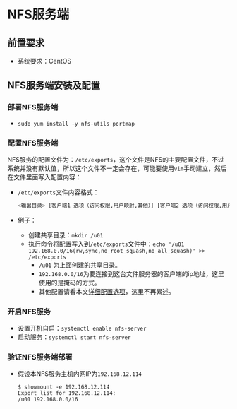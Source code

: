 # NFS服务端

## 前置要求

- 系统要求：CentOS

## NFS服务端安装及配置

### 部署NFS服务端

- `sudo yum install -y nfs-utils portmap`

### 配置NFS服务端

NFS服务的配置文件为：`/etc/exports`，这个文件是NFS的主要配置文件，不过系统并没有默认值，所以这个文件不一定会存在，可能要使用`vim`手动建立，然后在文件里面写入配置内容：

- `/etc/exports`文件内容格式：

    ```bash
    <输出目录> [客户端1 选项（访问权限,用户映射,其他）] [客户端2 选项（访问权限,用户映射,其他）]
    ```

- 例子：
    - 创建共享目录：`mkdir /u01`
    - 执行命令将配置写入到`/etc/exports`文件中：`echo '/u01 192.168.0.0/16(rw,sync,no_root_squash,no_all_squash)' >> /etc/exports`
        - `/u01` 为上面创建的共享目录。
        - `192.168.0.0/16`为要连接到这台文件服务器的客户端的ip地址，这里使用的是掩码的方式。
        - 其他配置请看本文[详细配置选项](./#详细配置选项)，这里不再累述。

### 开启NFS服务

- 设置开机自启：`systemctl enable nfs-server`
- 启动服务：`systemctl start nfs-server`

### 验证NFS服务端部署

- 假设本NFS服务主机内网IP为`192.168.12.114`

    ```console
    $ showmount -e 192.168.12.114
    Export list for 192.168.12.114:
    /u01 192.168.0.0/16
    ```